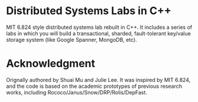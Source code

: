 #  Distributed Systems Labs in C++

MIT 6.824 style distributed systems lab rebuilt in C++.
It includes a series of labs in which you will build a transactional, sharded, fault-tolerant key/value storage system (like Google Spanner, MongoDB, etc). 

# Acknowledgment

Orignally authored by Shuai Mu and Julie Lee. It was inspired by MIT 6.824, and the code is based on the academic prototypes of previous research works, including Rococo/Janus/Snow/DRP/Rolis/DepFast.
